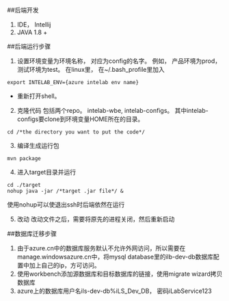 ##后端开发
1. IDE， Intellij
2. JAVA  1.8 +

##后端运行步骤

1. 设置环境变量为环境名称， 对应为config的名字。 例如， 产品环境为prod， 测试环境为test。 在linux里， 在~/.bash_profile里加入

  ```
  export INTELAB_ENV={azure intelab env name}
  ```

 * 重新打开shell。


2. 克隆代码 包括两个repo。 intelab-wbe, intelab-configs。 其中intelab-configs要clone到环境变量HOME所在的目录。
  
  ```
  cd /*the directory you want to put the code*/
  ```

3. 编译生成运行包
  
  ```
  mvn package
  ```

4. 进入target目录并运行
  
  ```
  cd ./target
  nohup java -jar /*target .jar file*/ &
  ```
  
  使用nohup可以使退出ssh时后端依然在运行

5. 改动
  改动文件之后，需要将原先的进程关闭，然后重新启动

##数据库迁移步骤
1. 由于azure.cn中的数据库服务默认不允许外网访问，所以需要在manage.windowsazure.cn中，将mysql database里的ilb-dev-db数据库配置中加上自己的ip，方可访问。
2. 使用workbench添加源数据库和目标数据库的链接，使用migrate wizard拷贝数据库
3. azure上的数据库用户名ils-dev-db%iLS_Dev_DB， 密码iLabService123

